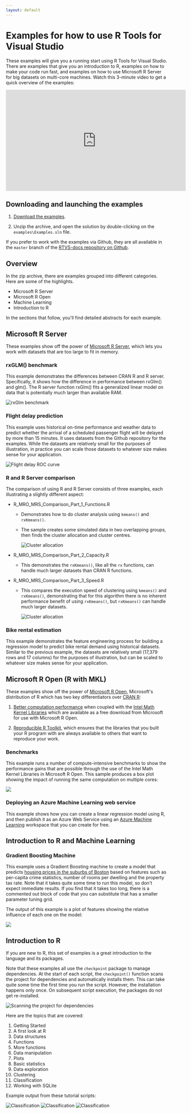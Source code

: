 ```yaml
---
layout: default
---
```


# Examples for how to use R Tools for Visual Studio

These examples will give you a running start using R Tools for Visual Studio.
There are examples that give you an introduction to R, examples on how to make
your code run fast, and examples on how to use Microsoft R Server for big
datasets on multi-core machines. Watch this 3-minute video to get a quick
overview of the examples:

<iframe width="560" height="315" src="https://www.youtube.com/embed/5Z30_Qpc8j0" frameborder="0" allowfullscreen></iframe>

## Downloading and launching the examples

1. [Download the examples](https://github.com/Microsoft/RTVS-docs/archive/master.zip).

1. Unzip the archive, and open the solution by double-clicking on the
   `examples\Examples.sln` file.

If you prefer to work with the examples via Github, they are all available in
the `master` branch of the [RTVS-docs repository on
Github](https://github.com/microsoft/rtvs-docs).

## Overview 

In the zip archive, there are examples grouped into different categories. Here are some of the highlights.

* Microsoft R Server 
* Microsoft R Open
* Machine Learning 
* Introduction to R

In the sections that follow, you'll find detailed abstracts for each example.

## Microsoft R Server 

These examples show off the power of [Microsoft R
Server](https://www.microsoft.com/en-us/server-cloud/products/r-server/), which
lets you work with datasets that are too large to fit in memory.

### rxGLM() benchmark

This example demonstrates the differences between CRAN R and R server.
Specifically, it shows how the difference in performance between rxGlm() and
glm(). The R server function rxGlm() fits a generalized linear model on data
that is potentially much larger than available RAM.

![rxGlm benchmark](./media/samples/Introduction_to_R_Server/rxGLM_benchmark.png)


### Flight delay prediction

This example uses historical on-time performance and weather data to predict
whether the arrival of a scheduled passenger flight will be delayed by more than
15 minutes. It uses datasets from the Github repository for the examples. While
the datasets are relatively small for the purposes of illustration, in practice
you can scale those datasets to whatever size makes sense for your application.

![Flight delay ROC curve](./media/samples/Introduction_to_R_Server/MRS_flight_delays_RocCurve.png)

### R and R Server comparison

The comparison of using R and R Server consists of three examples, each illustrating a slightly different aspect:

* R_MRO_MRS_Comparison_Part_1_Functions.R

  - Demonstrates how to do cluster analysis using `kmeans()` and `rxKmeans()`.
  - The sample creates some simulated data in two overlapping groups, then finds the cluster allocation and cluster centres.
  
    ![Cluster allocation](./media/samples/Introduction_to_R_Server/Comparison_of_functions_clustering.png)
  
* R_MRO_MRS_Comparison_Part_2_Capacity.R

  - This demonstrates the `rxKmeans()`, like all the `rx` functions, can handle much larger datasets than CRAN R functions.
  
* R_MRO_MRS_Comparison_Part_3_Speed.R

  - This compares the execution speed of clustering using `kmeans()` and `rxKmeans()`, demonstrating that for this algorithm there is no inherent performance benefit of using `rxKmeans()`, but `rxKmeans()` can handle much larger datasets.
  
    ![Cluster allocation](./media/samples/Introduction_to_R_Server/Comparison_of_functions_clustering_speed.png)
  


### Bike rental estimation

This example demonstrates the feature engineering process for building a
regression model to predict bike rental demand using historical datasets.
Similar to the previous example, the datasets are relatively small (17,379 rows
and 17 columns) for the purposes of illustration, but can be scaled to whatever
size makes sense for your application.

## Microsoft R Open (R with MKL) 

These examples show off the power of [Microsoft R
Open](https://mran.revolutionanalytics.com/open/), Microsoft's distribution of R
which has two key differentiators over [CRAN R](https://cran.r-project.org/):

1. [Better computation
   performance](https://mran.revolutionanalytics.com/rro/#intelmkl1) when
   coupled with the [Intel Math Kernel
   Libraries](https://software.intel.com/en-us/intel-mkl) which are available as
   a free download from Microsoft for use with Microsoft R Open.

1. [Reproducible R
   Toolkit](https://mran.revolutionanalytics.com/rro/#reproducibility), which
   ensures that the libraries that you built your R program with are always
   available to others that want to reproduce your work.

### Benchmarks

This example runs a number of compute-intensive benchmarks to show the
performance gains that are possible through the use of the Intel Math Kernel
Libraries in Microsoft R Open. This sample produces a box plot showing the
impact of running the same computation on multiple cores:

![](./media/sample_mro_benchmark_plot.png)

### Deploying an Azure Machine Learning web service

This example shows how you can create a linear regression model using R, and
then publish it as an Azure Web Service using an [Azure Machine
Learning](https://azure.microsoft.com/en-us/services/machine-learning/)
workspace that you can create for
free.

## Introduction to R and Machine Learning

### Gradient Boosting Machine

This example uses a Gradient Boosting machine to create a model that predicts
[housing prices in the suburbs of
Boston](https://cran.r-project.org/web/packages/MASS/MASS.pdf) based on features
such as per-capita crime statistics, number of rooms per dwelling and the
property tax rate. Note that it takes quite some time to run this model, so
don't expect immediate results. If you find that it takes too long, there is a
commented out block of code that you can substitute that has a smaller parameter
tuning grid.

The output of this example is a plot of features showing the relative influence
of each one on the model:

![](./media/sample_gradient_boosting_machine_plot.png)

## Introduction to R

If you are new to R, this set of examples is a great introduction to the
language and its packages. 

Note that these examples all use the `checkpoint` package to manage
dependencies. At the start of each script, the `checkpoint()` function scans the
project for dependencies and automatically installs them. This can take quite
some time the first time you run the script. However, the installation happens
only once. On subsequent script execution, the packages do not get re-installed.

![Scanning the project for dependencies](./media/samples/Introduction_to_R/1_a_checkpoint.PNG)

Here are the topics that are covered:

1. Getting Started
1. A first look at R
1. Data structures
1. Functions
1. More functions
1. Data manipulation
1. Plots
1. Basic statistics
1. Data exploration
1. Clustering
1. Classification
1. Working with SQLite

Example output from these tutorial scripts:

![Classification](./media/samples/Introduction_to_R/10_classification.PNG)
![Classification](./media/samples/Introduction_to_R/6_plots_ozone.PNG)
![Classification](./media/samples/Introduction_to_R/8_data_exploration_2.PNG)
